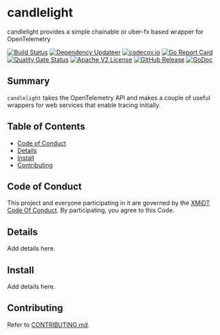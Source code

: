 # candlelight

candlelight provides a simple chainable or uber-fx based wrapper for OpenTelemetry

[![Build Status](https://github.com/xmidt-org/candlelight/actions/workflows/ci.yml/badge.svg)](https://github.com/xmidt-org/candlelight/actions/workflows/ci.yml)
[![Dependency Updateer](https://github.com/xmidt-org/candlelight/actions/workflows/updater.yml/badge.svg)](https://github.com/xmidt-org/candlelight/actions/workflows/updater.yml)
[![codecov.io](http://codecov.io/github/xmidt-org/candlelight/coverage.svg?branch=main)](http://codecov.io/github/xmidt-org/candlelight?branch=main)
[![Go Report Card](https://goreportcard.com/badge/github.com/xmidt-org/candlelight)](https://goreportcard.com/report/github.com/xmidt-org/candlelight)
[![Quality Gate Status](https://sonarcloud.io/api/project_badges/measure?project=xmidt-org_candlelight&metric=alert_status)](https://sonarcloud.io/dashboard?id=xmidt-org_candlelight)
[![Apache V2 License](http://img.shields.io/badge/license-Apache%20V2-blue.svg)](https://github.com/xmidt-org/candlelight/blob/main/LICENSE)
[![GitHub Release](https://img.shields.io/github/release/xmidt-org/candlelight.svg)](CHANGELOG.md)
[![GoDoc](https://pkg.go.dev/badge/github.com/xmidt-org/candlelight)](https://pkg.go.dev/github.com/xmidt-org/candlelight)

## Summary

`candlelight` takes the OpenTelemetry API and makes a couple of useful wrappers for
web services that enable tracing initially. 

## Table of Contents

- [Code of Conduct](#code-of-conduct)
- [Details](#details)
- [Install](#install)
- [Contributing](#contributing)

## Code of Conduct

This project and everyone participating in it are governed by the [XMiDT Code Of Conduct](https://xmidt.io/code_of_conduct/). 
By participating, you agree to this Code.

## Details

Add details here.

## Install

Add details here.

## Contributing

Refer to [CONTRIBUTING.md](CONTRIBUTING.md).
